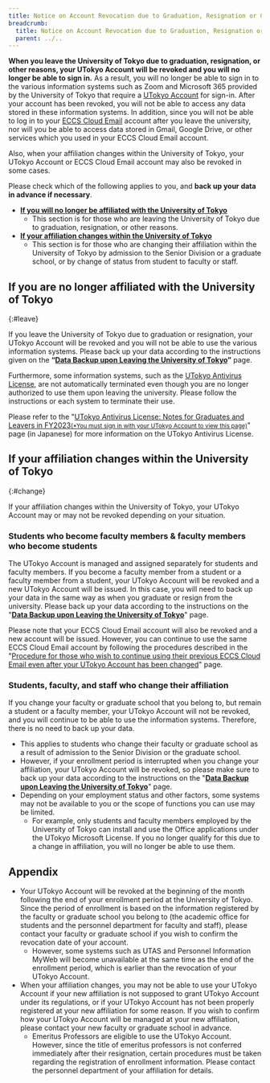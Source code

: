 ```yaml
---
title: Notice on Account Revocation due to Graduation, Resignation or Change of Affiliation
breadcrumb:
  title: Notice on Account Revocation due to Graduation, Resignation or Change of Affiliation
  parent: ../..
---
```


**When you leave the University of Tokyo due to graduation, resignation, or other reasons, your UTokyo Account will be revoked and you will no longer be able to sign in.** As a result, you will no longer be able to sign in to the various information systems such as Zoom and Microsoft 365 provided by the University of Tokyo that require a [UTokyo Account](/en/utokyo_account/) for sign-in. After your account has been revoked, you will not be able to access any data stored in these information systems. In addition, since you will not be able to log in to your [ECCS Cloud Email](/en/google/) account after you leave the university, nor will you be able to access data stored in Gmail, Google Drive, or other services which you used in your ECCS Cloud Email account.

Also, when your affiliation changes within the University of Tokyo, your UTokyo Account or ECCS Cloud Email account may also be revoked in some cases.

Please check which of the following applies to you, and **back up your data in advance if necessary**.

- **[If you will no longer be affiliated with the University of Tokyo](#leave)**
    - This section is for those who are leaving the University of Tokyo due to graduation, resignation, or other reasons.
- **[If your affiliation changes within the University of Tokyo](#change)**
    - This section is for those who are changing their affiliation within the University of Tokyo by admission to the Senior Division or a graduate school, or by change of status from student to faculty or staff.

## If you are no longer affiliated with the University of Tokyo
{:#leave}

If you leave the University of Tokyo due to graduation or resignation, your UTokyo Account will be revoked and you will not be able to use the various information systems. Please back up your data according to the instructions given on the **“[Data Backup upon Leaving the University of Tokyo](backup)”** page.

Furthermore, some information systems, such as the [UTokyo Antivirus License](/antivirus/), are not automatically terminated even though you are no longer authorized to use them upon leaving the university. Please follow the instructions or each system to terminate their use.

Please refer to the "[UTokyo Antivirus License: Notes for Graduates and Leavers in FY2023<small>(*You must sign in with your UTokyo Account to view this page)</small>](https://univtokyo.sharepoint.com/:u:/s/antivirus/EWHWpO6rbANMnCDH3xtWQjcBtgwnBZ4G9KgIei0VlVSxtA)" page (in Japanese) for more information on the UTokyo Antivirus License.

## If your affiliation changes within the University of Tokyo
{:#change}

If your affiliation changes within the University of Tokyo, your UTokyo Account may or may not be revoked depending on your situation.

### Students who become faculty members & faculty members who become students

The UTokyo Account is managed and assigned separately for students and faculty members. If you become a faculty member from a student or a faculty member from a student, your UTokyo Account will be revoked and a new UTokyo Account will be issued. In this case, you will need to back up your data in the same way as when you graduate or resign from the university. Please back up your data according to the instructions on the "**[Data Backup upon Leaving the University of Tokyo](backup)**" page.

Please note that your ECCS Cloud Email account will also be revoked and a new account will be issued. However, you can continue to use the same ECCS Cloud Email account by following the procedures described in the "[Procedure for those who wish to continue using their previous ECCS Cloud Email even after your UTokyo Account has been changed](https://www.ecc.u-tokyo.ac.jp/en/announcement/2021/09/13_3356.html)" page.

### Students, faculty, and staff who change their affiliation 

If you change your faculty or graduate school that you belong to, but remain a student or a faculty member, your UTokyo Account will not be revoked, and you will continue to be able to use the information systems. Therefore, there is no need to back up your data.

- This applies to students who change their faculty or graduate school as a result of admission to the Senior Division or the graduate school.
- However, if your enrollment period is interrupted when you change your affiliation, your UTokyo Account will be revoked, so please make sure to back up your data according to the instructions on the "**[Data Backup upon Leaving the University of Tokyo](backup)**" page.
- Depending on your employment status and other factors, some systems may not be available to you or the scope of functions you can use may be limited.
    - For example, only students and faculty members employed by the University of Tokyo can install and use the Office applications under the UTokyo Microsoft License. If you no longer qualify for this due to a change in affiliation, you will no longer be able to use them.

## Appendix

- Your UTokyo Account will be revoked at the beginning of the month following the end of your enrollment period at the University of Tokyo. Since the period of enrollment is based on the information registered by the faculty or graduate school you belong to (the academic office for students and the personnel department for faculty and staff), please contact your faculty or graduate school if you wish to confirm the revocation date of your account.
    - However, some systems such as UTAS and Personnel Information MyWeb will become unavailable at the same time as the end of the enrollment period, which is earlier than the revocation of your UTokyo Account.
- When your affiliation changes, you may not be able to use your UTokyo Account if your new affiliation is not supposed to grant UTokyo Account under its regulations, or if your UTokyo Account has not been properly registered at your new affiliation for some reason. If you wish to confirm how your UTokyo Account will be managed at your new affiliation, please contact your new faculty or graduate school in advance.
    - Emeritus Professors are eligible to use the UTokyo Account. However, since the title of emeritus professors is not conferred immediately after their resignation, certain procedures must be taken regarding the registration of enrollment information. Please contact the personnel department of your affiliation for details.
